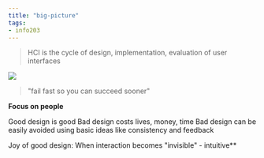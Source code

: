 ```yaml
---
title: "big-picture"
tags: 
- info203
---
```


>HCI is the cycle of design, implementation, evaluation of user interfaces

![](https://i.imgur.com/SMtW2Zb.png)

>"fail fast so you can succeed sooner"

**Focus on people**

Good design is good
Bad design costs lives, money, time
Bad design can be easily avoided using basic ideas like consistency and feedback

Joy of good design: When interaction becomes "invisible" - intuitive**
